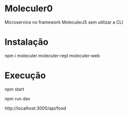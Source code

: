 # Moleculer0
Microservice no framework MoleculerJS sem utilizar a CLI

# Instalação
npm i moleculer moleculer-repl moleculer-web 

# Execução
npm start

npm run dev

http://localhost:3000/api/food

